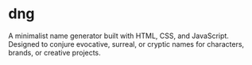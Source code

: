 # dng
A minimalist name generator built with HTML, CSS, and JavaScript.   Designed to conjure evocative, surreal, or cryptic names for characters, brands, or creative projects.
